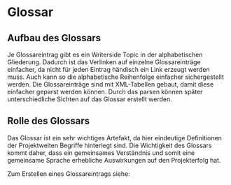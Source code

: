 # Glossar

## Aufbau des Glossars

Je Glossareintrag gibt es ein Writerside Topic in der alphabetischen Gliederung.
Dadurch ist das Verlinken auf einzelne Glossareinträge einfacher,
da nicht für jeden Eintrag händisch ein Link erzeugt werden muss.
Auch kann so die alphabetische Reihenfolge einfacher sichergestellt werden.
Die Glossareinträge sind mit XML-Tabellen gebaut, damit
diese einfacher geparst werden können. Durch das parsen können später
unterschiedliche Sichten auf das Glossar erstellt werden.



## Rolle des Glossars

Das Glossar ist ein sehr wichtiges Artefakt, da hier eindeutige Definitionen
der Projektweiten Begriffe hinterlegt sind. Die Wichtigkeit des Glossars kommt daher,
dass ein gemeinsames Verständnis und somit eine gemeinsame Sprache erhebliche
Auswirkungen auf den Projekterfolg hat.

<note>
    <p>
        Zum Erstellen eines Glossareintrags siehe: 
        <a  href="Writerside-howto-and-best-practice-BD.md"
            anchor="glossar-eintrag-anlegen"></a>
    </p>
</note>